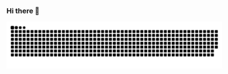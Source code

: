 ### Hi there 👋

![Snake animation](https://github.com/chrystiandematos/chrystiandematos/blob/output/github-snake.svg)
